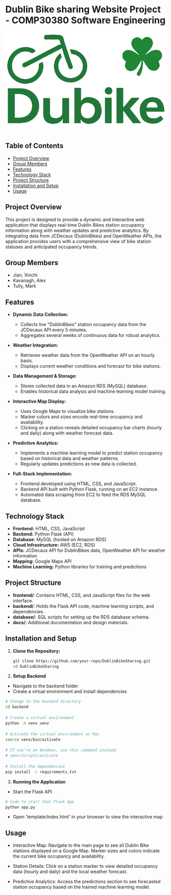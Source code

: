 # Dublin Bike sharing Website Project - COMP30380 Software Engineering ![image](https://github.com/Justetete/COMP30830-SE-Group11-Dublin-Bike-Sharing-System/blob/main/app/static/imgs/logo2.png)

## Table of Contents
- [Project Overview](#project-overview)
- [Group Members](#group-members)
- [Features](#features)
- [Technology Stack](#technology-stack)
- [Project Structure](#project-structure)
- [Installation and Setup](#installation-and-setup)
- [Usage](#usage)

## Project Overview

This project is designed to provide a dynamic and interactive web application that displays real-time Dublin Bikes station occupancy information along with weather updates and predictive analytics. By integrating data from JCDecaux (DublinBikes) and OpenWeather APIs, the application provides users with a comprehensive view of bike station statuses and anticipated occupancy trends.

## Group Members

- Jian, Xinchi
- Kavanagh, Alex
- Tully, Mark

## Features

- **Dynamic Data Collection:**  
  - Collects live "DublinBikes" station occupancy data from the JCDecaux API every 5 minutes.
  - Aggregates several weeks of continuous data for robust analytics.

- **Weather Integration:**  
  - Retrieves weather data from the OpenWeather API on an hourly basis.
  - Displays current weather conditions and forecast for bike stations.

- **Data Management & Storage:**  
  - Stores collected data in an Amazon RDS (MySQL) database.
  - Enables historical data analysis and machine learning model training.

- **Interactive Map Display:**  
  - Uses Google Maps to visualize bike stations.
  - Marker colors and sizes encode real-time occupancy and availability.
  - Clicking on a station reveals detailed occupancy bar charts (hourly and daily) along with weather forecast data.

- **Predictive Analytics:**  
  - Implements a machine learning model to predict station occupancy based on historical data and weather patterns.
  - Regularly updates predictions as new data is collected.

- **Full-Stack Implementation:**  
  - Frontend developed using HTML, CSS, and JavaScript.
  - Backend API built with Python Flask, running on an EC2 instance.
  - Automated data scraping from EC2 to feed the RDS MySQL database.

## Technology Stack

- **Frontend:** HTML, CSS, JavaScript
- **Backend:** Python Flask (API)
- **Database:** MySQL (hosted on Amazon RDS)
- **Cloud Infrastructure:** AWS (EC2, RDS)
- **APIs:** JCDecaux API for DublinBikes data, OpenWeather API for weather information
- **Mapping:** Google Maps API
- **Machine Learning:** Python libraries for training and predictions

## Project Structure

- **frontend/**: Contains HTML, CSS, and JavaScript files for the web interface.
- **backend/**: Holds the Flask API code, machine learning scripts, and dependencies.
- **database/**: SQL scripts for setting up the RDS database schema.
- **docs/**: Additional documentation and design materials.

## Installation and Setup

1. **Clone the Repository:**
   ```bash
   git clone https://github.com/your-repo/DublinBikeSharing.git
   cd DublinBikeSharing

2. **Setup Backend**
- Navigate to the backend folder
- Create a virtual environment and install dependencies

```bash
# Change to the backend directory
cd backend

# Create a virtual environment
python -m venv venv

# Activate the virtual environment on Mac
source venv/bin/activate

# If you're on Windows, use this command instead:
# venv\Scripts\activate

# Install the dependencies
pip install -r requirements.txt
```

3. **Running the Application**
- Start the Flask API
  
```python
# Code to start that Flask App
python app.py
```

- Open 'template/index.html' in your browser to view the interactive map

## Usage
- Interactive Map:
Navigate to the main page to see all Dublin Bike stations displayed on a Google Map. Marker sizes and colors indicate the current bike occupancy and availability.

- Station Details:
Click on a station marker to view detailed occupancy data (hourly and daily) and the local weather forecast.

- Predictive Analytics:
Access the predictions section to see forecasted station occupancy based on the trained machine learning model.
